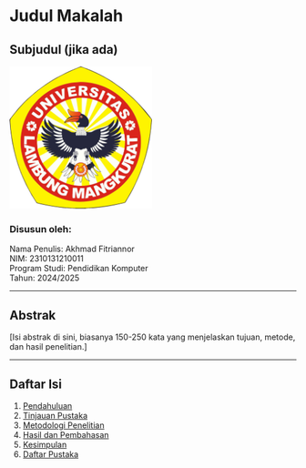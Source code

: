 # Judul Makalah
## Subjudul (jika ada)

<img src="lambangULM2021warna.png" alt="Logo Universitas" width="250" height="250">

### Disusun oleh:
Nama Penulis: Akhmad Fitriannor  
NIM: 2310131210011  
Program Studi: Pendidikan Komputer  
Tahun: 2024/2025  

---

## Abstrak
[Isi abstrak di sini, biasanya 150-250 kata yang menjelaskan tujuan, metode, dan hasil penelitian.]

---


## Daftar Isi
1. [Pendahuluan](#pendahuluan)
2. [Tinjauan Pustaka](#tinjauan-pustaka)
3. [Metodologi Penelitian](#metodologi-penelitian)
4. [Hasil dan Pembahasan](#hasil-dan-pembahasan)
5. [Kesimpulan](#kesimpulan)
6. [Daftar Pustaka](#daftar-pustaka)
